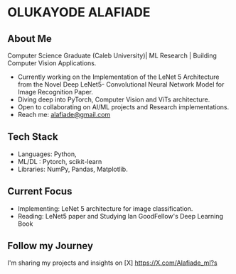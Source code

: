 # OLUKAYODE ALAFIADE #
## About Me ##
Computer Science Graduate (Caleb University)| ML Research | Building Computer Vision Applications.

- Currently working on  the Implementation of the LeNet 5 Architecture from the Novel Deep LeNet5- Convolutional Neural Network Model for Image Recognition Paper.
-  Diving deep into PyTorch, Computer Vision and ViTs architecture.
-  Open to collaborating on AI/ML projects and Research implementations.
-   Reach me: alafiade@gmail.com

## Tech Stack
- Languages: Python,
-  ML/DL : Pytorch, scikit-learn
-  Libraries: NumPy, Pandas,  Matplotlib.

## Current Focus
- Implementing: LeNet 5 architecture for image classification.
- Reading: LeNet5 paper and Studying Ian GoodFellow's Deep Learning Book

 ## Follow my Journey 
  I'm sharing my projects  and insights on [X] https://X.com/Alafiade_ml?s 

